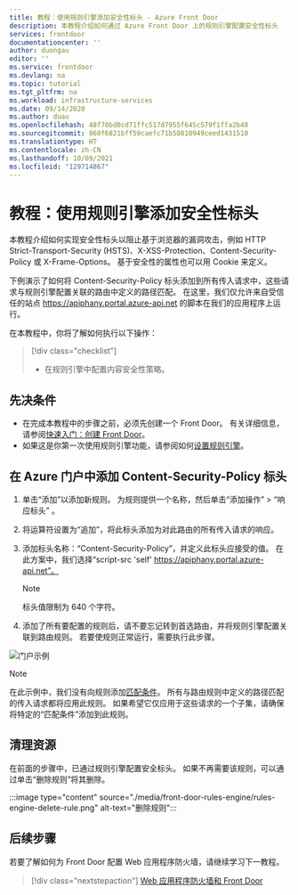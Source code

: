 ```yaml
---
title: 教程：使用规则引擎添加安全性标头 - Azure Front Door
description: 本教程介绍如何通过 Azure Front Door 上的规则引擎配置安全性标头
services: frontdoor
documentationcenter: ''
author: duongau
editor: ''
ms.service: frontdoor
ms.devlang: na
ms.topic: tutorial
ms.tgt_pltfrm: na
ms.workload: infrastructure-services
ms.date: 09/14/2020
ms.author: duau
ms.openlocfilehash: 48f70bd0cd71ffc517d7955f645c579f1ffa2b48
ms.sourcegitcommit: 860f6821bff59caefc71b50810949ceed1431510
ms.translationtype: HT
ms.contentlocale: zh-CN
ms.lasthandoff: 10/09/2021
ms.locfileid: "129714867"
---
```

# <a name="tutorial-add-security-headers-with-rules-engine"></a>教程：使用规则引擎添加安全性标头

本教程介绍如何实现安全性标头以阻止基于浏览器的漏洞攻击，例如 HTTP Strict-Transport-Security (HSTS)、X-XSS-Protection、Content-Security-Policy 或 X-Frame-Options。 基于安全性的属性也可以用 Cookie 来定义。

下例演示了如何将 Content-Security-Policy 标头添加到所有传入请求中，这些请求与规则引擎配置关联的路由中定义的路径匹配。 在这里，我们仅允许来自受信任的站点 https://apiphany.portal.azure-api.net 的脚本在我们的应用程序上运行。

在本教程中，你将了解如何执行以下操作：
> [!div class="checklist"]
> - 在规则引擎中配置内容安全性策略。

## <a name="prerequisites"></a>先决条件

* 在完成本教程中的步骤之前，必须先创建一个 Front Door。 有关详细信息，请参阅[快速入门：创建 Front Door](quickstart-create-front-door.md)。
* 如果这是你第一次使用规则引擎功能，请参阅如何[设置规则引擎](front-door-tutorial-rules-engine.md)。

## <a name="add-a-content-security-policy-header-in-azure-portal"></a>在 Azure 门户中添加 Content-Security-Policy 标头

1. 单击“添加”以添加新规则。 为规则提供一个名称，然后单击“添加操作” > “响应标头” 。

1. 将运算符设置为“追加”，将此标头添加为对此路由的所有传入请求的响应。

1. 添加标头名称：“Content-Security-Policy”，并定义此标头应接受的值。 在此方案中，我们选择“script-src 'self' https://apiphany.portal.azure-api.net”。

   > [!NOTE]
   > 标头值限制为 640 个字符。

1. 添加了所有要配置的规则后，请不要忘记转到首选路由，并将规则引擎配置关联到路由规则。 若要使规则正常运行，需要执行此步骤。 

![门户示例](./media/front-door-rules-engine/rules-engine-security-header-example.png)

> [!NOTE]
> 在此示例中，我们没有向规则添加[匹配条件](front-door-rules-engine-match-conditions.md)。 所有与路由规则中定义的路径匹配的传入请求都将应用此规则。 如果希望它仅应用于这些请求的一个子集，请确保将特定的“匹配条件”添加到此规则。

## <a name="clean-up-resources"></a>清理资源

在前面的步骤中，已通过规则引擎配置安全标头。 如果不再需要该规则，可以通过单击“删除规则”将其删除。

:::image type="content" source="./media/front-door-rules-engine/rules-engine-delete-rule.png" alt-text="删除规则":::

## <a name="next-steps"></a>后续步骤

若要了解如何为 Front Door 配置 Web 应用程序防火墙，请继续学习下一教程。

> [!div class="nextstepaction"]
> [Web 应用程序防火墙和 Front Door](front-door-waf.md)
